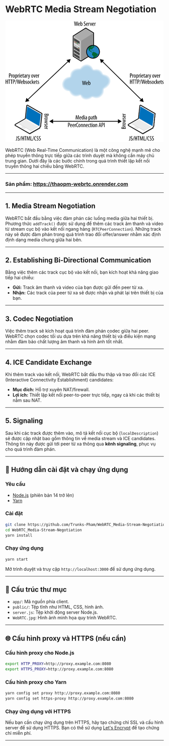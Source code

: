 # WebRTC Media Stream Negotiation

![WebRTC Media Negotiation Overview](./image.png)

WebRTC (Web Real-Time Communication) là một công nghệ mạnh mẽ cho phép truyền thông trực tiếp giữa các trình duyệt mà không cần máy chủ trung gian. Dưới đây là các bước chính trong quá trình thiết lập kết nối truyền thông hai chiều bằng WebRTC.

---
### Sản phẩm: https://thaopm-webrtc.onrender.com
---

## 1. Media Stream Negotiation

WebRTC bắt đầu bằng việc đàm phán các luồng media giữa hai thiết bị. Phương thức `addTrack()` được sử dụng để thêm các track âm thanh và video từ stream cục bộ vào kết nối ngang hàng (`RTCPeerConnection`). Những track này sẽ được đàm phán trong quá trình trao đổi offer/answer nhằm xác định định dạng media chung giữa hai bên.

---

## 2. Establishing Bi-Directional Communication

Bằng việc thêm các track cục bộ vào kết nối, bạn kích hoạt khả năng giao tiếp hai chiều:

* **Gửi:** Track âm thanh và video của bạn được gửi đến peer từ xa.
* **Nhận:** Các track của peer từ xa sẽ được nhận và phát lại trên thiết bị của bạn.

---

## 3. Codec Negotiation

Việc thêm track sẽ kích hoạt quá trình đàm phán codec giữa hai peer. WebRTC chọn codec tối ưu dựa trên khả năng thiết bị và điều kiện mạng nhằm đảm bảo chất lượng âm thanh và hình ảnh tốt nhất.

---

## 4. ICE Candidate Exchange

Khi thêm track vào kết nối, WebRTC bắt đầu thu thập và trao đổi các ICE (Interactive Connectivity Establishment) candidates:

* **Mục đích:** Hỗ trợ xuyên NAT/firewall.
* **Lợi ích:** Thiết lập kết nối peer-to-peer trực tiếp, ngay cả khi các thiết bị nằm sau NAT.

---

## 5. Signaling

Sau khi các track được thêm vào, mô tả kết nối cục bộ (`localDescription`) sẽ được cập nhật bao gồm thông tin về media stream và ICE candidates. Thông tin này được gửi tới peer từ xa thông qua **kênh signaling**, phục vụ cho quá trình đàm phán.

---

## 🚀 Hướng dẫn cài đặt và chạy ứng dụng

### Yêu cầu

* [Node.js](https://nodejs.org/) (phiên bản 14 trở lên)
* [Yarn](https://classic.yarnpkg.com/en/docs/install)

### Cài đặt

```bash
git clone https://github.com/Trunks-Pham/WebRTC_Media-Stream-Negotiation.git
cd WebRTC_Media-Stream-Negotiation
yarn install
```

### Chạy ứng dụng

```bash
yarn start
```

Mở trình duyệt và truy cập `http://localhost:3000` để sử dụng ứng dụng.

---

## 📁 Cấu trúc thư mục

* `app/`: Mã nguồn phía client.
* `public/`: Tệp tĩnh như HTML, CSS, hình ảnh.
* `server.js`: Tệp khởi động server Node.js.
* `WebRTC.jpg`: Hình ảnh minh họa quy trình WebRTC.

---

## 🌐 Cấu hình proxy và HTTPS (nếu cần)

### Cấu hình proxy cho Node.js

```bash
export HTTP_PROXY=http://proxy.example.com:8080
export HTTPS_PROXY=http://proxy.example.com:8080
```

### Cấu hình proxy cho Yarn

```bash
yarn config set proxy http://proxy.example.com:8080
yarn config set https-proxy http://proxy.example.com:8080
```

### Chạy ứng dụng với HTTPS

Nếu bạn cần chạy ứng dụng trên HTTPS, hãy tạo chứng chỉ SSL và cấu hình server để sử dụng HTTPS. Bạn có thể sử dụng [Let's Encrypt](https://letsencrypt.org/) để tạo chứng chỉ miễn phí.

---